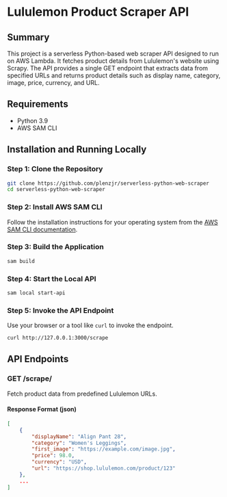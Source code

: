 # Lululemon Product Scraper API

## Summary
This project is a serverless Python-based web scraper API designed to run on AWS Lambda. It fetches product details from Lululemon's website using Scrapy. The API provides a single GET endpoint that extracts data from specified URLs and returns product details such as display name, category, image, price, currency, and URL.

## Requirements
- Python 3.9
- AWS SAM CLI

## Installation and Running Locally

### Step 1: Clone the Repository

```bash
git clone https://github.com/plenzjr/serverless-python-web-scraper
cd serverless-python-web-scraper
```

### Step 2: Install AWS SAM CLI
Follow the installation instructions for your operating system from the [AWS SAM CLI documentation](https://docs.aws.amazon.com/serverless-application-model/latest/developerguide/install-sam-cli.html).

### Step 3: Build the Application
```bash
sam build
```

### Step 4: Start the Local API
```bash
sam local start-api
```

### Step 5: Invoke the API Endpoint
Use your browser or a tool like `curl` to invoke the endpoint.

```bash
curl http://127.0.0.1:3000/scrape
```

## API Endpoints

### GET /scrape/

Fetch product data from predefined Lululemon URLs.

#### Response Format (json)

```json
[
    {
        "displayName": "Align Pant 28",
        "category": "Women's Leggings",
        "first_image": "https://example.com/image.jpg",
        "price": 98.0,
        "currency": "USD",
        "url": "https://shop.lululemon.com/product/123"
    },
    ...
]
```
